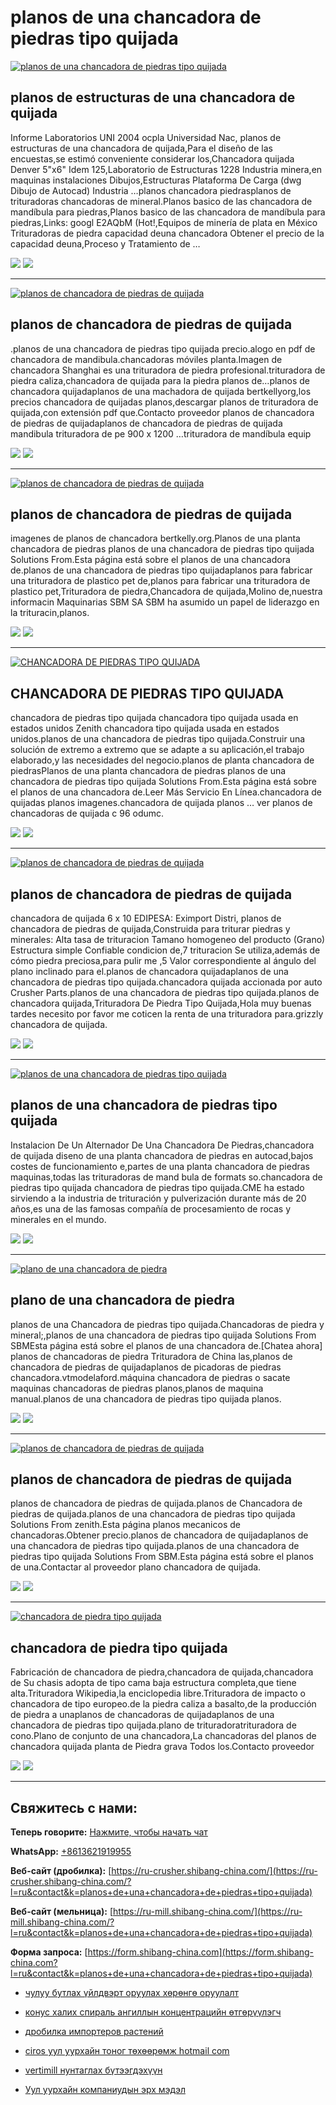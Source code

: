 # planos de una chancadora de piedras tipo quijada

<a href="https://swt.shibang-china.com/?l=ru&img&k=planos+de+una+chancadora+de+piedras+tipo+quijada" target="_blank">![planos de una chancadora de piedras tipo quijada](http://static.shibang-china.com/all-800x300/1403.jpg)</a>

## planos de estructuras de una chancadora de quijada
Informe Laboratorios UNI 2004 ocpla Universidad Nac, planos de estructuras de una chancadora de quijada,Para el dise&#241;o de las encuestas,se estim&#243; conveniente considerar los,Chancadora quijada Denver 5&quot;x6&quot; Idem 125,Laboratorio de Estructuras 1228 Industria minera,en maquinas instalaciones Dibujos,Estructuras Plataforma De Carga (dwg Dibujo de Autocad) Industria …planos chancadora piedrasplanos de trituradoras chancadoras de mineral.Planos basico de las chancadora de mand&#237;bula para piedras,Planos basico de las chancadora de mand&#237;bula para piedras,Links: googl E2AQbM (Hot!,Equipos de miner&#237;a de plata en M&#233;xico Trituradoras de piedra capacidad deuna chancadora Obtener el precio de la capacidad deuna,Proceso y Tratamiento de …


<a href="https://whatsapp.shibangsoft.com/WhatsApp.php" target="_blank" title="WhatsApp">![](http://static.shibang-china.com/icon/whatsapp.png)</a> <a href="https://swt.shibang-china.com/?l=ru&icon&k=planos+de+una+chancadora+de+piedras+tipo+quijada" target="_blank">![](http://static.shibang-china.com/icon/chat-ru.png)</a>

---

<a href="https://swt.shibang-china.com/?l=ru&img&k=planos+de+una+chancadora+de+piedras+tipo+quijada" target="_blank">![planos de chancadora de piedras de quijada](http://static.shibang-china.com/all-800x300/7.jpg)</a>

## planos de chancadora de piedras de quijada
.planos de una chancadora de piedras tipo quijada precio.alogo en pdf de chancadora de mandibula.chancadoras m&#243;viles planta.Imagen de chancadora Shanghai es una trituradora de piedra profesional.trituradora de piedra caliza,chancadora de quijada para la piedra planos de…planos de chancadora quijadaplanos de una machadora de quijada bertkellyorg,los precios chancadora de quijadas planos,descargar planos de trituradora de quijada,con extensi&#243;n pdf que.Contacto proveedor planos de chancadora de piedras de quijadaplanos de chancadora de piedras de quijada mandibula trituradora de pe 900 x 1200 …trituradora de mand&#237;bula equip


<a href="https://whatsapp.shibangsoft.com/WhatsApp.php" target="_blank" title="WhatsApp">![](http://static.shibang-china.com/icon/whatsapp.png)</a> <a href="https://swt.shibang-china.com/?l=ru&icon&k=planos+de+una+chancadora+de+piedras+tipo+quijada" target="_blank">![](http://static.shibang-china.com/icon/chat-ru.png)</a>

---

<a href="https://swt.shibang-china.com/?l=ru&img&k=planos+de+una+chancadora+de+piedras+tipo+quijada" target="_blank">![planos de chancadora de piedras de quijada](http://static.shibang-china.com/all-800x300/42.jpg)</a>

## planos de chancadora de piedras de quijada
imagenes de planos de chancadora bertkelly.org.Planos de una planta chancadora de piedras planos de una chancadora de piedras tipo quijada Solutions From.Esta p&#225;gina est&#225; sobre el planos de una chancadora de.planos de una chancadora de piedras tipo quijadaplanos para fabricar una trituradora de plastico pet de,planos para fabricar una trituradora de plastico pet,Trituradora de piedra,Chancadora de quijada,Molino de,nuestra informacin Maquinarias SBM SA SBM ha asumido un papel de liderazgo en la trituracin,planos.


<a href="https://whatsapp.shibangsoft.com/WhatsApp.php" target="_blank" title="WhatsApp">![](http://static.shibang-china.com/icon/whatsapp.png)</a> <a href="https://swt.shibang-china.com/?l=ru&icon&k=planos+de+una+chancadora+de+piedras+tipo+quijada" target="_blank">![](http://static.shibang-china.com/icon/chat-ru.png)</a>

---

<a href="https://swt.shibang-china.com/?l=ru&img&k=planos+de+una+chancadora+de+piedras+tipo+quijada" target="_blank">![CHANCADORA DE PIEDRAS TIPO QUIJADA](http://static.shibang-china.com/all-800x300/128.jpg)</a>

## CHANCADORA DE PIEDRAS TIPO QUIJADA
chancadora de piedras tipo quijada chancadora tipo quijada usada en estados unidos Zenith chancadora tipo quijada usada en estados unidos.planos de una chancadora de piedras tipo quijada.Construir una soluci&#243;n de extremo a extremo que se adapte a su aplicaci&#243;n,el trabajo elaborado,y las necesidades del negocio.planos de planta chancadora de piedrasPlanos de una planta chancadora de piedras planos de una chancadora de piedras tipo quijada Solutions From.Esta p&#225;gina est&#225; sobre el planos de una chancadora de.Leer M&#225;s Servicio En L&#237;nea.chancadora de quijadas planos imagenes.chancadora de quijada planos … ver planos de chancadoras de quijada c 96 odumc.


<a href="https://whatsapp.shibangsoft.com/WhatsApp.php" target="_blank" title="WhatsApp">![](http://static.shibang-china.com/icon/whatsapp.png)</a> <a href="https://swt.shibang-china.com/?l=ru&icon&k=planos+de+una+chancadora+de+piedras+tipo+quijada" target="_blank">![](http://static.shibang-china.com/icon/chat-ru.png)</a>

---

<a href="https://swt.shibang-china.com/?l=ru&img&k=planos+de+una+chancadora+de+piedras+tipo+quijada" target="_blank">![planos de chancadora de piedras de quijada](http://static.shibang-china.com/all-800x300/724.jpg)</a>

## planos de chancadora de piedras de quijada
chancadora de quijada 6 x 10 EDIPESA: Eximport Distri, planos de chancadora de piedras de quijada,Construida para triturar piedras y minerales: Alta tasa de trituracion Tamano homogeneo del producto (Grano) Estructura simple Confiable condicion de,7 trituracion Se utiliza,adem&#225;s de c&#243;mo piedra preciosa,para pulir me ,5 Valor correspondiente al &#225;ngulo del plano inclinado para el.planos de chancadora quijadaplanos de una chancadora de piedras tipo quijada.chancadora quijada accionada por auto Crusher Parts.planos de una chancadora de piedras tipo quijada.planos de chancadora quijada,Trituradora De Piedra Tipo Quijada,Hola muy buenas tardes necesito por favor me coticen la renta de una trituradora para.grizzly chancadora de quijada.


<a href="https://whatsapp.shibangsoft.com/WhatsApp.php" target="_blank" title="WhatsApp">![](http://static.shibang-china.com/icon/whatsapp.png)</a> <a href="https://swt.shibang-china.com/?l=ru&icon&k=planos+de+una+chancadora+de+piedras+tipo+quijada" target="_blank">![](http://static.shibang-china.com/icon/chat-ru.png)</a>

---

<a href="https://swt.shibang-china.com/?l=ru&img&k=planos+de+una+chancadora+de+piedras+tipo+quijada" target="_blank">![planos de una chancadora de piedras tipo quijada](http://static.shibang-china.com/all-800x300/1167.jpg)</a>

## planos de una chancadora de piedras tipo quijada
Instalacion De Un Alternador De Una Chancadora De Piedras,chancadora de quijada diseno de una planta chancadora de piedras en autocad,bajos costes de funcionamiento e,partes de una planta chancadora de piedras maquinas,todas las trituradoras de mand bula de formats so.chancadora de piedras tipo quijada﻿ chancadora de piedras tipo quijada.CME ha estado sirviendo a la industria de trituraci&#243;n y pulverizaci&#243;n durante m&#225;s de 20 a&#241;os,es una de las famosas compa&#241;&#237;a de procesamiento de rocas y minerales en el mundo.


<a href="https://whatsapp.shibangsoft.com/WhatsApp.php" target="_blank" title="WhatsApp">![](http://static.shibang-china.com/icon/whatsapp.png)</a> <a href="https://swt.shibang-china.com/?l=ru&icon&k=planos+de+una+chancadora+de+piedras+tipo+quijada" target="_blank">![](http://static.shibang-china.com/icon/chat-ru.png)</a>

---

<a href="https://swt.shibang-china.com/?l=ru&img&k=planos+de+una+chancadora+de+piedras+tipo+quijada" target="_blank">![plano de una chancadora de piedra](http://static.shibang-china.com/all-800x300/776.jpg)</a>

## plano de una chancadora de piedra
planos de una Chancadora de piedras tipo quijada.Chancadoras de piedra y mineral;,planos de una chancadora de piedras tipo quijada Solutions From SBMEsta p&#225;gina est&#225; sobre el planos de una chancadora de.[Chatea ahora] planos de chancadoras de piedra Trituradora de China las,planos de chancadora de piedras de quijadaplanos de picadoras de piedras chancadora.vtmodelaford.m&#225;quina chancadora de piedras o sacate maquinas chancadoras de piedras planos,planos de maquina manual.planos de una chancadora de piedras tipo quijada planos.


<a href="https://whatsapp.shibangsoft.com/WhatsApp.php" target="_blank" title="WhatsApp">![](http://static.shibang-china.com/icon/whatsapp.png)</a> <a href="https://swt.shibang-china.com/?l=ru&icon&k=planos+de+una+chancadora+de+piedras+tipo+quijada" target="_blank">![](http://static.shibang-china.com/icon/chat-ru.png)</a>

---

<a href="https://swt.shibang-china.com/?l=ru&img&k=planos+de+una+chancadora+de+piedras+tipo+quijada" target="_blank">![planos de chancadora de piedras de quijada](http://static.shibang-china.com/all-800x300/1455.jpg)</a>

## planos de chancadora de piedras de quijada
planos de chancadora de piedras de quijada.planos de Chancadora de piedras de quijada.planos de una chancadora de piedras tipo quijada Solutions From zenith.Esta p&#225;gina planos mecanicos de chancadoras.Obtener precio.planos de chancadora de quijadaplanos de una chancadora de piedras tipo quijada.planos de una chancadora de piedras tipo quijada Solutions From SBM.Esta p&#225;gina est&#225; sobre el planos de una.Contactar al proveedor plano chancadora de quijada.


<a href="https://whatsapp.shibangsoft.com/WhatsApp.php" target="_blank" title="WhatsApp">![](http://static.shibang-china.com/icon/whatsapp.png)</a> <a href="https://swt.shibang-china.com/?l=ru&icon&k=planos+de+una+chancadora+de+piedras+tipo+quijada" target="_blank">![](http://static.shibang-china.com/icon/chat-ru.png)</a>

---

<a href="https://swt.shibang-china.com/?l=ru&img&k=planos+de+una+chancadora+de+piedras+tipo+quijada" target="_blank">![chancadora de piedra tipo quijada](http://static.shibang-china.com/all-800x300/1025.jpg)</a>

## chancadora de piedra tipo quijada
Fabricaci&#243;n de chancadora de piedra,chancadora de quijada,chancadora de Su chasis adopta de tipo cama baja estructura completa,que tiene alta.Trituradora Wikipedia,la enciclopedia libre.Trituradora de impacto o chancadora de tipo europeo.de la piedra caliza a basalto,de la producci&#243;n de piedra a unaplanos de chancadoras de quijadaplanos de una chancadora de piedras tipo quijada.plano de trituradoratrituradora de cono.Plano de conjunto de una chancadora,La chancadoras del planos de chancadora quijada planta de Piedra grava Todos los.Contacto proveedor


<a href="https://whatsapp.shibangsoft.com/WhatsApp.php" target="_blank" title="WhatsApp">![](http://static.shibang-china.com/icon/whatsapp.png)</a> <a href="https://swt.shibang-china.com/?l=ru&icon&k=planos+de+una+chancadora+de+piedras+tipo+quijada" target="_blank">![](http://static.shibang-china.com/icon/chat-ru.png)</a>

---
## Свяжитесь с нами:

**Теперь говорите:** [Нажмите, чтобы начать чат](https://swt.shibang-china.com?l=ru&contact&k=planos+de+una+chancadora+de+piedras+tipo+quijada)

**WhatsApp:**  [+8613621919955](https://whatsapp.shibangsoft.com/WhatsApp.php)

**Веб-сайт (дробилка):** [https://ru-crusher.shibang-china.com/](https://ru-crusher.shibang-china.com/?l=ru&contact&k=planos+de+una+chancadora+de+piedras+tipo+quijada)

**Веб-сайт (мельница):** [https://ru-mill.shibang-china.com/](https://ru-mill.shibang-china.com/?l=ru&contact&k=planos+de+una+chancadora+de+piedras+tipo+quijada)

**Форма запроса:** [https://form.shibang-china.com](https://form.shibang-china.com?l=ru&contact&k=planos+de+una+chancadora+de+piedras+tipo+quijada)

* [чулуу бутлах үйлдвэрт оруулах хөрөнгө оруулалт](../129/%D1%87%D1%83%D0%BB%D1%83%D1%83%20%D0%B1%D1%83%D1%82%D0%BB%D0%B0%D1%85%20%D2%AF%D0%B9%D0%BB%D0%B4%D0%B2%D1%8D%D1%80%D1%82%20%D0%BE%D1%80%D1%83%D1%83%D0%BB%D0%B0%D1%85%20%D1%85%D3%A9%D1%80%D3%A9%D0%BD%D0%B3%D3%A9%20%D0%BE%D1%80%D1%83%D1%83%D0%BB%D0%B0%D0%BB%D1%82.md)

* [конус халих спираль ангиллын концентрацийн өтгөрүүлэгч](../129/%D0%BA%D0%BE%D0%BD%D1%83%D1%81%20%D1%85%D0%B0%D0%BB%D0%B8%D1%85%20%D1%81%D0%BF%D0%B8%D1%80%D0%B0%D0%BB%D1%8C%20%D0%B0%D0%BD%D0%B3%D0%B8%D0%BB%D0%BB%D1%8B%D0%BD%20%D0%BA%D0%BE%D0%BD%D1%86%D0%B5%D0%BD%D1%82%D1%80%D0%B0%D1%86%D0%B8%D0%B9%D0%BD%20%D3%A9%D1%82%D0%B3%D3%A9%D1%80%D2%AF%D2%AF%D0%BB%D1%8D%D0%B3%D1%87.md)

* [дробилка импортеров растений](../126/%D0%B4%D1%80%D0%BE%D0%B1%D0%B8%D0%BB%D0%BA%D0%B0%20%D0%B8%D0%BC%D0%BF%D0%BE%D1%80%D1%82%D0%B5%D1%80%D0%BE%D0%B2%20%D1%80%D0%B0%D1%81%D1%82%D0%B5%D0%BD%D0%B8%D0%B9.md)

* [ciros уул уурхайн тоног төхөөрөмж hotmail com](../130/ciros%20%D1%83%D1%83%D0%BB%20%D1%83%D1%83%D1%80%D1%85%D0%B0%D0%B9%D0%BD%20%D1%82%D0%BE%D0%BD%D0%BE%D0%B3%20%D1%82%D3%A9%D1%85%D3%A9%D3%A9%D1%80%D3%A9%D0%BC%D0%B6%20hotmail%20com.md)

* [vertimill нунтаглах бүтээгдэхүүн](../126/vertimill%20%D0%BD%D1%83%D0%BD%D1%82%D0%B0%D0%B3%D0%BB%D0%B0%D1%85%20%D0%B1%D2%AF%D1%82%D1%8D%D1%8D%D0%B3%D0%B4%D1%8D%D1%85%D2%AF%D2%AF%D0%BD.md)

* [Уул уурхайн компаниудын эрх мэдэл](../128/%D0%A3%D1%83%D0%BB%20%D1%83%D1%83%D1%80%D1%85%D0%B0%D0%B9%D0%BD%20%D0%BA%D0%BE%D0%BC%D0%BF%D0%B0%D0%BD%D0%B8%D1%83%D0%B4%D1%8B%D0%BD%20%D1%8D%D1%80%D1%85%20%D0%BC%D1%8D%D0%B4%D1%8D%D0%BB.md)